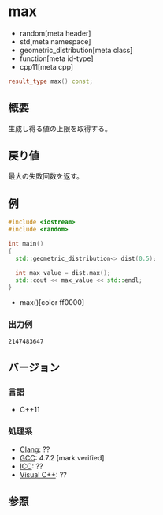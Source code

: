# max
* random[meta header]
* std[meta namespace]
* geometric_distribution[meta class]
* function[meta id-type]
* cpp11[meta cpp]

```cpp
result_type max() const;
```

## 概要
生成し得る値の上限を取得する。


## 戻り値
最大の失敗回数を返す。


## 例
```cpp example
#include <iostream>
#include <random>

int main()
{
  std::geometric_distribution<> dist(0.5);

  int max_value = dist.max();
  std::cout << max_value << std::endl;
}
```
* max()[color ff0000]

### 出力例
```
2147483647
```

## バージョン
### 言語
- C++11

### 処理系
- [Clang](/implementation.md#clang): ??
- [GCC](/implementation.md#gcc): 4.7.2 [mark verified]
- [ICC](/implementation.md#icc): ??
- [Visual C++](/implementation.md#visual_cpp): ??


## 参照


